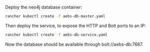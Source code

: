 

Deploy the neo4j database container:

```bash
rancher kubectl create -f aebs-db-master.yaml
```

Then deploy the service, to expose the HTTP and Bolt ports to an IP:

```bash
rancher kubectl create -f aebs-db-service.yaml
```

Now the database should be available through bolt://aebs-db:7687.
